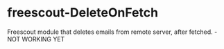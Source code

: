 # freescout-DeleteOnFetch
Freescout module that deletes emails from remote server, after fetched. - NOT WORKING YET
